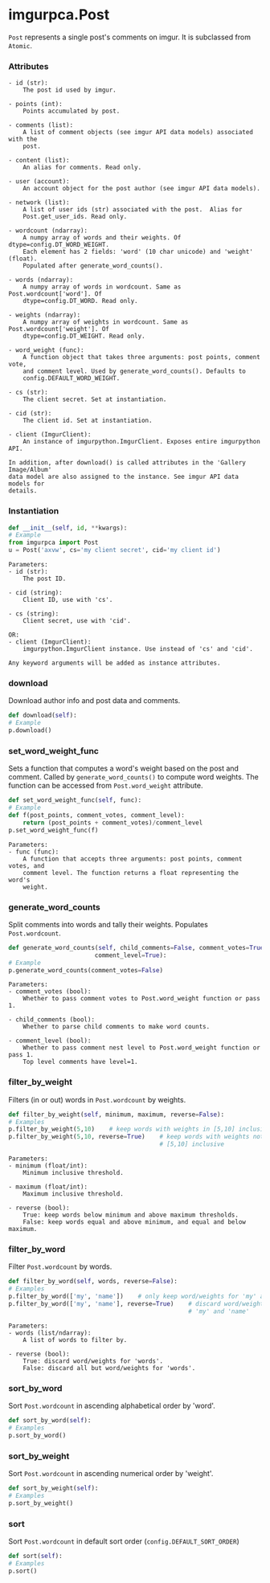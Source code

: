 # imgurpca.Post
`Post` represents a single post's comments on imgur. It is subclassed from
`Atomic`.

### Attributes
```
- id (str):
    The post id used by imgur.

- points (int):
    Points accumulated by post.

- comments (list):
    A list of comment objects (see imgur API data models) associated with the
    post.

- content (list):
    An alias for comments. Read only.

- user (account):
    An account object for the post author (see imgur API data models).

- network (list):
    A list of user ids (str) associated with the post.  Alias for
    Post.get_user_ids. Read only.

- wordcount (ndarray):
    A numpy array of words and their weights. Of dtype=config.DT_WORD_WEIGHT.
    Each element has 2 fields: 'word' (10 char unicode) and 'weight' (float).
    Populated after generate_word_counts().

- words (ndarray):
    A numpy array of words in wordcount. Same as Post.wordcount['word']. Of
    dtype=config.DT_WORD. Read only.

- weights (ndarray):
    A numpy array of weights in wordcount. Same as Post.wordcount['weight']. Of
    dtype=config.DT_WEIGHT. Read only.

- word_weight (func):
    A function object that takes three arguments: post points, comment vote,
    and comment level. Used by generate_word_counts(). Defaults to
    config.DEFAULT_WORD_WEIGHT.

- cs (str):
    The client secret. Set at instantiation.

- cid (str):
    The client id. Set at instantiation.

- client (ImgurClient):
    An instance of imgurpython.ImgurClient. Exposes entire imgurpython API.

In addition, after download() is called attributes in the 'Gallery Image/Album'
data model are also assigned to the instance. See imgur API data models for
details.
```

### Instantiation
```python
def __init__(self, id, **kwargs):
# Example
from imgurpca import Post
u = Post('axvw', cs='my client secret', cid='my client id')
```
```
Parameters:
- id (str):
    The post ID.

- cid (string):
    Client ID, use with 'cs'.

- cs (string):
    Client secret, use with 'cid'.

OR:
- client (ImgurClient):
    imgurpython.ImgurClient instance. Use instead of 'cs' and 'cid'.

Any keyword arguments will be added as instance attributes.
```

### download
Download author info and post data and comments.
```python
def download(self):
# Example
p.download()
```

### set_word_weight_func
Sets a function that computes a word's weight based on the post and comment.
Called by `generate_word_counts()` to compute word weights. The function can
be accessed from `Post.word_weight` attribute.
```python
def set_word_weight_func(self, func):
# Example
def f(post_points, comment_votes, comment_level):
    return (post_points + comment_votes)/comment_level
p.set_word_weight_func(f)
```
```
Parameters:
- func (func):
    A function that accepts three arguments: post points, comment votes, and
    comment level. The function returns a float representing the word's
    weight.
```

### generate_word_counts
Split comments into words and tally their weights. Populates `Post.wordcount`.
```python
def generate_word_counts(self, child_comments=False, comment_votes=True,
                        comment_level=True):
# Example
p.generate_word_counts(comment_votes=False)
```
```
Parameters:
- comment_votes (bool):
    Whether to pass comment votes to Post.word_weight function or pass 1.

- child_comments (bool):
    Whether to parse child comments to make word counts.

- comment_level (bool):
    Whether to pass comment nest level to Post.word_weight function or pass 1.
    Top level comments have level=1.
```

### filter_by_weight
Filters (in or out) words in `Post.wordcount` by weights.
```python
def filter_by_weight(self, minimum, maximum, reverse=False):
# Examples
p.filter_by_weight(5,10)    # keep words with weights in [5,10] inclusive
p.filter_by_weight(5,10, reverse=True)    # keep words with weights not in
                                          # [5,10] inclusive
```
```
Parameters:
- minimum (float/int):
    Minimum inclusive threshold.

- maximum (float/int):
    Maximum inclusive threshold.

- reverse (bool):
    True: keep words below minimum and above maximum thresholds.
    False: keep words equal and above minimum, and equal and below maximum.
```

### filter_by_word
Filter `Post.wordcount` by words.
```python
def filter_by_word(self, words, reverse=False):
# Examples
p.filter_by_word(['my', 'name'])    # only keep word/weights for 'my' and 'name'
p.filter_by_word(['my', 'name'], reverse=True)    # discard word/weights for  
                                                  # 'my' and 'name'
```
```
Parameters:
- words (list/ndarray):
    A list of words to filter by.

- reverse (bool):
    True: discard word/weights for 'words'.
    False: discard all but word/weights for 'words'.
```

### sort_by_word
Sort `Post.wordcount` in ascending alphabetical order by 'word'.
```python
def sort_by_word(self):
# Examples
p.sort_by_word()
```

### sort_by_weight
Sort `Post.wordcount` in ascending numerical order by 'weight'.
```python
def sort_by_weight(self):
# Examples
p.sort_by_weight()
```

### sort
Sort `Post.wordcount` in default sort order (`config.DEFAULT_SORT_ORDER`)
```python
def sort(self):
# Examples
p.sort()
```
